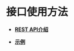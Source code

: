 # 接口使用方法<a name="ZH-CN_TOPIC_0132456721"></a>

-   **[REST API介绍](REST-API介绍.md)**  

-   **[示例](示例.md)**  


